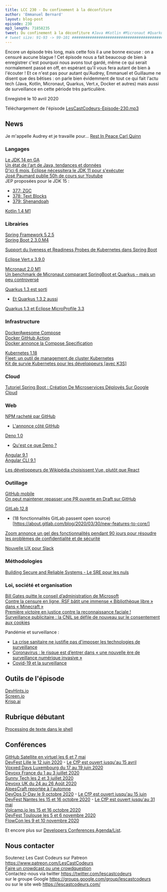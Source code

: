 ```yaml
---
title: LCC 230 - Du confinement à la déconfiture
author: 'Emmanuel Bernard'
layout: blog-post
episode: 230
mp3_length: 71858235
tweet: Du confinement à la déconfiture #Java #Kotlin #Micronaut #Quarkus #Vert.x #Docker #SurveillanceDeMasse #Covid19
# tweet size: 91-93 -> 99-101 #######################################################################
---
```

Encore un épisode très long, mais cette fois il a une bonne excuse : on a censuré aucune blague ! Cet épisode nous a fait beaucoup de bien à enregistrer c'est pourquoi nous avons tout gardé, même ce qui serait normalement passé en off, en espérant qu'il vous fera autant de bien à l'écouter ! Et ce n'est pas pour autant qu'Audrey, Emmanuel et Guillaume ne disent que des bêtises : on parle bien évidemment de tout ce qui fait l'actu tech (Java, Kotlin, Micronaut, Quarkus, Vert.x, Docker et autres) mais aussi de surveillance en cette période très particulière.

Enregistré le 10 avril 2020

Téléchargement de l'épisode [LesCastCodeurs-Episode-230.mp3](https://traffic.libsyn.com/lescastcodeurs/LesCastCodeurs-Episode-230.mp3)  

## News

Je m'appelle Audrey et je travaille pour...
[Rest In Peace Carl Quinn](https://twitter.com/javaposse/status/1245583036588019715)

### Langages

[Le JDK 14 en GA](https://mail.openjdk.java.net/pipermail/jdk-dev/2020-March/004089.html)  
[Un état de l'art de Java, tendances et données](https://blog.newrelic.com/technology/state-of-java/)  
[D'ici 6 mois, Eclipse nécessitera le JDK 11 pour s'exécuter](https://twitter.com/eclipsejavaide/status/1242463821572145152?s=21)  
[José Paumard publie 50h de cours sur Youtube](https://twitter.com/JosePaumard/status/1240225153788841984)  
JEP proposées pour le JDK 15 :

* [377: ZGC](https://openjdk.java.net/jeps/377)
* [378: Text Blocks](https://openjdk.java.net/jeps/378)
* [379: Shenandoah](https://openjdk.java.net/jeps/379)

[Kotlin 1.4 M1](https://blog.jetbrains.com/kotlin/2020/03/kotlin-1-4-m1-released)

### Librairies

[Spring Framework 5.2.5](https://spring.io/blog/2020/03/24/spring-framework-5-2-5-available-now)  
[Spring Boot 2.3.0.M4](https://spring.io/blog/2020/04/03/spring-boot-2-3-0-m4-available-now)  

[Support du liveness et Readiness Probes de Kubernetes dans Spring Boot](https://spring.io/blog/2020/03/25/liveness-and-readiness-probes-with-spring-boot)  

[Eclipse Vert.x 3.9.0](https://vertx.io/blog/eclipse-vert-x-3-9-0-released/)  

[Micronaut 2.0 M1](https://objectcomputing.com/news/2020/03/20/micronaut-20-milestone-1-released)  
[Un benchmark de Micronaut comparant SpringBoot et Quarkus - mais un peu controversé](https://objectcomputing.com/news/2020/04/07/micronaut-vs-quarkus-vs-spring-boot-performance-jdk-14)  

[Quarkus 1.3 est sorti](https://quarkus.io/blog/quarkus-1-3-0-final-released/)  

* [Et Quarkus 1.3.2 aussi](https://quarkus.io/blog/quarkus-1-3-2-final-released/)  

[Quarkus 1.3 et Eclipse MicroProfile 3.3](https://quarkus.io/blog/quarkus-eclipse-microprofile-3-3)

### Infrastructure

[DockerAwesome Compose](https://github.com/docker/awesome-compose/)  
[Docker GitHub Action](https://www.docker.com/blog/first-docker-github-action-is-here/)  
[Docker annonce la Compose Specification](https://www.docker.com/blog/announcing-the-compose-specification/)  

[Kubernetes 1.18](https://kubernetes.io/blog/2020/03/25/kubernetes-1-18-release-announcement/)  
[Fleet: un outil de management de cluster Kubernetes](https://rancher.com/blog/2020/fleet-management-kubernetes/)  
[Kit de survie Kubernetes pour les développeurs [avec K3S]](https://k33g.gitlab.io/articles/2020-02-21-K3S-01-CLUSTER.html)  

### Cloud

[Tutoriel Spring Boot : Création De Microservices Déployés Sur Google Cloud](https://www.infoq.com/fr/articles/spring-boot-tutorial/?itm_source=infoq_en&itm_medium=link_on_en_item&itm_campaign=item_in_other_langs)

### Web

[NPM racheté par GitHub](https://blog.npmjs.org/post/612764866888007680/next-phase-montage)  

* [L'annonce côté GitHub](https://github.blog/2020-03-16-npm-is-joining-github/)

[Deno 1.0](https://www.reddit.com/r/programming/comments/fryoi8/deno_10_will_be_released_on_may_13/)

* [Qu'est ce que Deno ?](https://blog.logrocket.com/what-is-deno/)  

[Angular 9.1](https://blog.ninja-squad.com/2020/03/26/what-is-new-angular-9.1/)  
[Angular CLI 9.1](https://blog.ninja-squad.com/2020/03/26/angular-cli-9.1/)

[Les développeurs de Wikipédia choisissent Vue, plutôt que React](https://www.theregister.co.uk/2020/03/20/wikimedia_react_javascript/)

### Outillage

[GitHub mobile](https://github.blog/2020-03-17-github-for-mobile-is-now-available/)  
[On peut maintener repasser une PR ouverte en Draft sur GitHub](https://twitter.com/github/status/1247981718453334019?s=20)  

[GitLab 12.8](https://about.gitlab.com/releases/2020/02/22/gitlab-12-8-released/)  

* (18 fonctionnalités GitLab passent open source)[https://about.gitlab.com/blog/2020/03/30/new-features-to-core/]  

[Zoom annonce un gel des fonctionnalités pendant 90 jours pour résoudre les problèmes de confidentialité et de sécurité](https://securite.developpez.com/actu/299011/Zoom-annonce-un-gel-des-fonctionnalites-pendant-90-jours-pour-resoudre-les-problemes-de-confidentialite-et-de-securite-alors-que-l-application-a-atteint-200-millions-d-utilisateurs-quotidiens/)  

[Nouvelle UX pour Slack](https://slackhq.com/simpler-more-organized-slack) 

### Méthodologies

[Building Secure and Reliable Systems - Le SRE pour les nuls](https://landing.google.com/sre/books/)  

### Loi, société et organisation

[Bill Gates quitte le conseil d’administration de Microsoft](https://www.lemonde.fr/economie/article/2020/03/14/bill-gates-quitte-le-conseil-d-administration-de-microsoft_6033033_3234.html)  
[Contre la censure en ligne, RSF bâtit une immense « Bibliothèque libre » dans « Minecraft »](https://www.lemonde.fr/pixels/article/2020/03/12/contre-la-censure-en-ligne-rsf-batit-une-immense-bibliotheque-libre-dans-minecraft_6032832_4408996.html)  
[Première victoire en justice contre la reconnaissance faciale !](https://www.laquadrature.net/2020/02/27/premiere-victoire-en-france-devant-la-justice-contre-la-reconnaissance-faciale/)  
[Surveillance publicitaire : la CNIL se défile de nouveau sur le consentement aux cookies](https://www.laquadrature.net/2020/03/26/surveillance-publicitaire-la-cnil-se-defile-de-nouveau-sur-le-consentement-aux-cookies/)  

Pandémie et surveillance :

* [La crise sanitaire ne justifie pas d'imposer les technologies de surveillance](https://www.laquadrature.net/2020/04/08/la-crise-sanitaire-ne-justifie-pas-dimposer-les-technologies-de-surveillance/)  
* [Coronavirus : le risque est d’entrer dans « une nouvelle ère de surveillance numérique invasive »](https://www.lemonde.fr/pixels/article/2020/04/05/coronavirus-le-risque-est-d-entrer-dans-une-nouvelle-ere-de-surveillance-numerique-invasive_6035640_4408996.html)  
* [Covid-19 et la surveillance](https://standblog.org/blog/post/2020/04/08/Covid-19-et-la-surveillance)  

## Outils de l'épisode

[DevHints.io](https://devhints.io/)  
[Screen.io](https://www.notion.so/Screen-Making-WFH-Work-57df16351a884bca8027f049698eb2ce)  
[Krisp.ai](https://krisp.ai/)  

## Rubrique débutant

[Processing de texte dans le shell](https://blog.balthazar-rouberol.com/text-processing-in-the-shell)  

## Conférences

[GitHub Satellite en virtuel les 6 et 7 mai](https://githubsatellite.com/)  
[DevFest Lille le 12 juin 2020](https://devfest.gdglille.org/) - [Le CfP est ouvert jusqu'au 15 avril](https://conference-hall.io/public/event/4o1awYXIRayhu3vmOmiQ)  
[Voxxed Days Luxembourg du 17 au 19 juin 2020](https://luxembourg.voxxeddays.com/)  
[Devoxx France du 1 au 3 juillet 2020](https://www.devoxx.fr/)  
[Sunny Tech les 2 et 3 juillet 2020](https://sunny-tech.io/)  
[Devoxx UK du 24 au 26 Août 2020](https://www.devoxx.co.uk/)  
[AlpesCraft reportée à l'automne](https://www.alpescraft.fr/)  
[DevOps D-Day le 9 octobre 2020](http://2019.devops-dday.com/) - [Le CfP est ouvert jusqu'au 15 juin](https://conference-hall.io/public/event/SoOGmgWEUqrFysQUbM8g)  
[DevFest Nantes les 15 et 16 octobre 2020](https://devfest.gdgnantes.com/) - [Le CfP est ouvert jusqu'au 31 mai](https://conference-hall.io/public/event/tcsfaCc4Gg0sSSxdJZKO)  
[Volcamp.io les 15 et 16 octobre 2020](https://www.volcamp.io/)  
[DevFest Toulouse les 5 et 6 novembre 2020](https://devfesttoulouse.fr/)  
[FlowCon les 9 et 10 novembre 2020](https://www.weezevent.com/flowcon-2020)  

Et encore plus sur [Developers Conferences Agenda/List](https://github.com/scraly/developers-conferences-agenda/blob/master/README.md).

## Nous contacter

Soutenez Les Cast Codeurs sur Patreon <https://www.patreon.com/LesCastCodeurs>  
[Faire un crowdcast ou une crowdquestion](https://lescastcodeurs.com/crowdcasting/)  
Contactez-nous via twitter <https://twitter.com/lescastcodeurs>  
sur le groupe Google <https://groups.google.com/group/lescastcodeurs>  
ou sur le site web <https://lescastcodeurs.com/>
